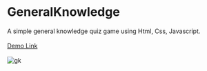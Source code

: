 # GeneralKnowledge
A simple general knowledge quiz game using Html, Css, Javascript.<br><br>
<a href="https://jo-erl.github.io/WordUnscrambler/">Demo Link</a><br><br>
![gk](https://github.com/Jo-erl/GeneralKnowledge/assets/133300552/5f8d171c-b10f-42ab-88d4-27fc823f0cca)
